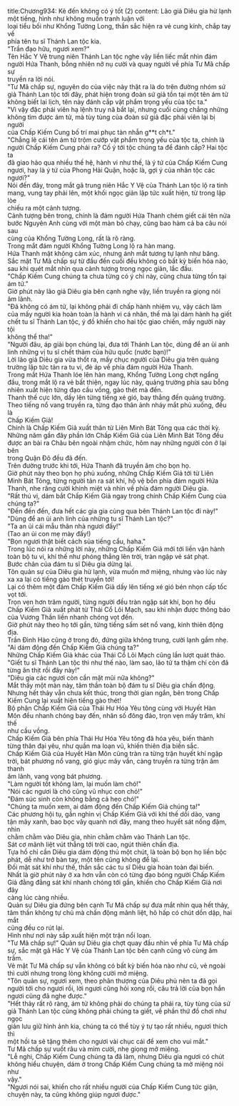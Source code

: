 title:Chương934: Kẻ đến không có ý tốt (2)
content:
Lão giả Diêu gia hừ lạnh một tiếng, hình như không muốn tranh luận với<br>loại tiểu bối như Khổng Tường Long, thần sắc hiện ra vẻ cung kính, chắp tay về<br>phía tên tu sĩ Thánh Lan tộc kia.<br>"Trần đạo hữu, ngươi xem?"<br>Tên Hắc Y Vệ trung niên Thánh Lan tộc nghe vậy liền liếc mắt nhìn đám<br>người Hứa Thanh, bỗng nhiên nở nụ cười và quay người về phía Tư Mã chấp sự<br>truyền ra lời nói.<br>"Tư Mã chấp sự, nguyên do của việc này thật ra là do trên đường nhóm sứ<br>giả Thánh Lan tộc tới đây, phát hiện trong đoàn sứ giả tồn tại một tên ám tử<br>không biết lai lịch, tên này đánh cắp vật phẩm trọng yếu của tộc ta."<br>"Vì vậy đặc phái viên hạ lệnh truy nã bắt lại, nhưng cuối cùng chẳng những<br>không tìm được ám tử, mà tùy tùng của đoàn sứ giả đặc phái viên lại bị người<br>của Chấp Kiếm Cung bố trí mai phục tàn nhẫn g**t ch*t."<br>"Chẳng lẽ cái tên ám tử trộm cướp vật phẩm trọng yếu của tộc ta, chính là<br>người Chấp Kiếm Cung phái ra? Cố ý tới tộc chúng ta để đánh cắp? Hai tộc ta<br>đã giao hảo qua nhiều thế hệ, hành vi như thế, là ý tứ của Chấp Kiếm Cung<br>ngươi, hay là ý tứ của Phong Hải Quận, hoặc là, gợi ý của nhân tộc các ngươi?"<br>Nói đến đây, trong mắt gã trung niên Hắc Y Vệ của Thánh Lan tộc lộ ra tinh<br>mang, vung tay phải lên, một khối ngọc giản lập tức xuất hiện, từ trong lập lòe<br>chiếu ra một cảnh tượng.<br>Cảnh tượng bên trong, chính là đám người Hứa Thanh chém giết cái tên nửa<br>bước Nguyên Anh cùng với một màn bỏ chạy, cũng bao hàm cả ba câu nói sau<br>cùng của Khổng Tường Long, rất là rõ ràng.<br>Trong mắt đám người Khổng Tường Long lộ ra hàn mang.<br>Hứa Thanh mặt không cảm xúc, nhưng ánh mắt tương tự lạnh như băng.<br>Sắc mặt Tư Mã chấp sự từ đầu đến cuối đều không có bất kỳ biến hóa nào,<br>sau khi quét mắt nhìn qua cảnh tượng trong ngọc giản, lắc đầu.<br>"Chấp Kiếm Cung chúng ta chưa từng có ý chỉ này, cũng chưa từng tồn tại<br>ám tử."<br>Giờ phút này lão giả Diêu gia bên cạnh nghe vậy, liền truyền ra giọng nói<br>âm lãnh.<br>"Đã không có ám tử, lại không phải đi chấp hành nhiệm vụ, vậy cách làm<br>của mấy người kia hoàn toàn là hành vi cá nhân, thế mà lại dám hành hạ giết<br>chết tu sĩ Thánh Lan tộc, ý đồ khiến cho hai tộc giao chiến, mấy người này tội<br>không thể tha!"<br>"Người đâu, áp giải bọn chúng lại, đưa tới Thánh Lan tộc, dùng để an ủi anh<br>linh những vị tu sĩ chết thảm của hữu quốc (nước bạn)!"<br>Lời lão giả Diêu gia vừa thốt ra, mấy chục người của Diêu gia trên quảng<br>trường lập tức tản ra tu vi, đè áp về phía đám người Hứa Thanh.<br>Trong mắt Hứa Thanh lóe lên hàn mang, Khổng Tường Long chợt ngẩng<br>đầu, trong mắt lộ ra vẻ bất thiện, ngay lúc này, quảng trường phía sau bỗng<br>nhiên xuất hiện từng đạo cầu vồng, gào thét mà đến.<br>Thanh thế cực lớn, dấy lên từng tiếng xé gió, bay thẳng đến quảng trường.<br>Theo tiếng nổ vang truyền ra, từng đạo thân ảnh nháy mắt phủ xuống, đều là<br>Chấp Kiếm Giả!<br>Chính là Chấp Kiếm Giả xuất thân từ Liên Minh Bát Tông qua các thời kỳ.<br>Những năm gần đây phần lớn Chấp Kiếm Giả của Liên Minh Bát Tông đều<br>được an bài ra Châu bên ngoài nhậm chức, hôm nay những người còn ở lại bên<br>trong Quận Đô đều đã đến.<br>Trên đường trước khi tới, Hứa Thanh đã truyền âm cho bọn họ.<br>Giờ phút này theo bọn họ phủ xuống, những Chấp Kiếm Giả tới từ Liên<br>Minh Bát Tông, từng người tản ra sát khí, hộ vệ bốn phía đám người Hứa<br>Thanh, nhe răng cười khinh miệt và nhìn về phía đám người Diêu gia.<br>"Rất thú vị, dám bắt Chấp Kiếm Giả ngay trong chính Chấp Kiếm Cung của<br>chúng ta?"<br>"Đến đến đến, đưa hết các gia gia cùng qua bên Thánh Lan tộc đi này!"<br>"Dùng để an ủi anh linh của những tu sĩ Thánh Lan tộc?"<br>"Ta an ủi cái mẫu thân nhà ngươi đấy!"<br>(Tao an ủi con mẹ mày đấy!)<br>"Bọn ngươi thật biết cách sủa tiếng cẩu, haha."<br>Trong lúc nói ra những lời này, những Chấp Kiếm Giả mới tới liền vận hành<br>toàn bộ tu vi, khí thế như phóng thẳng lên trời, tràn ngập vẻ sát phạt.<br>Bước chân của đám tu sĩ Diêu gia dừng lại.<br>Tôn quản sự của Diêu gia hừ lạnh, vừa muốn mở miệng, nhưng vào lúc này<br>xa xa lại có tiếng gào thét truyền tới!<br>Lại có thêm một đám Chấp Kiếm Giả dấy lên tiếng xé gió bén nhọn cấp tốc<br>vọt tới.<br>Trọn vẹn hơn trăm người, từng người đều tràn ngập sát khí, bọn họ đều<br>Chấp Kiếm Giả xuất phát từ Thái Cổ Lôi Mạch, sau khi nhận được thông báo<br>của Vương Thần liền nhanh chóng vọt đến.<br>Giờ phút này theo họ tới gần, từng tiếng sấm sét nổ vang, kinh thiên động<br>địa.<br>Trần Đình Hào cũng ở trong đó, đứng giữa không trung, cười lạnh gầm nhẹ.<br>"Ai dám động đến Chấp Kiếm Giả chúng ta?"<br>Những Chấp Kiếm Giả khác của Thái Cổ Lôi Mạch cũng lần lượt quát tháo.<br>"Giết tu sĩ Thánh Lan tộc thì như thế nào, làm sao, lão tử ta thậm chí còn đã<br>từng ăn thịt rồi đây này!"<br>"Diêu gia các ngươi còn cần mặt mũi nữa không?"<br>Mắt thấy một màn này, tâm thần toàn bộ đám tu sĩ Diêu gia chấn động.<br>Nhưng hết thảy vẫn chưa kết thúc, trong thời gian ngắn, bên trong Chấp<br>Kiếm Cung lại xuất hiện tiếng gào thét!<br>Bộ phận Chấp Kiếm Giả của Thái Hư Hóa Yêu tông cùng với Huyết Hàn<br>Môn đều nhanh chóng bay đến, nhân số đông đảo, trọn vẹn mấy trăm, khí thế<br>như cầu vồng.<br>Chấp Kiếm Giả bên phía Thái Hư Hóa Yêu tông đã hóa yêu, biến thành<br>từng thân đại yêu, như quần ma loạn vũ, khiến thiên địa biến sắc.<br>Chấp Kiếm Giả của Huyết Hàn Môn cũng tràn ra từng trận huyết khí ngập<br>trời, bát phương nổ vang, gió giục mây vần, càng truyền ra từng trận âm thanh<br>âm lãnh, vang vọng bát phương.<br>"Làm người tốt không làm, lại muốn làm chó!"<br>"Nói các ngươi là chó cũng vũ nhục con chó!"<br>"Đám súc sinh còn không bằng cả heo chó!"<br>"Chúng ta muốn xem, ai dám động đến Chấp Kiếm Giả chúng ta!"<br>Các phương hội tụ, gần nghìn vị Chấp Kiếm Giả với khí thế dồi dào, vang<br>tận mây xanh, bao bọc vây quanh nơi đây, mang theo huyết sát nồng đậm, nhìn<br>chằm chằm vào Diêu gia, nhìn chằm chằm vào Thánh Lan tộc.<br>Sát cơ mãnh liệt vút thẳng tới trời cao, ngút thiên chấn địa.<br>Tựa hồ chỉ cần Diêu gia dám động thủ một chút, là toàn bộ bọn họ liền bộc<br>phát, dễ như trở bàn tay, một tên cũng không để lại.<br>Đối mặt sát khí như thế, thần sắc các tu sĩ Diêu gia hoàn toàn đại biến.<br>Nhất là giờ phút này ở xa hơn vẫn còn có từng đạo bóng người Chấp Kiếm<br>Giả đằng đằng sát khí nhanh chóng tới gần, khiến cho Chấp Kiếm Giả nơi đây<br>càng lúc càng nhiều.<br>Quản sự Diêu gia đứng bên cạnh Tư Mã chấp sự đưa mắt nhìn qua hết thảy,<br>tâm thần không tự chủ mà chấn động mãnh liệt, hô hấp có chút dồn dập, hai mắt<br>cũng đều co rút lại.<br>Hình như nơi này sắp xuất hiện một trận nổi loạn.<br>"Tư Mã chấp sự!" Quản sự Diêu gia chợt quay đầu nhìn về phía Tư Mã chấp<br>sự, sắc mặt gã Hắc Y Vệ của Thánh Lan tộc bên cạnh cũng vô cùng âm trầm.<br>Vẻ mặt Tư Mã chấp sự vẫn không có bất kỳ biến hóa nào như cũ, vẻ ngoài<br>thì cười nhưng trong lòng không cười mở miệng.<br>"Tôn quản sự, ngươi xem, theo phân thượng của Diêu phủ nên ta đã gọi<br>người tới cho ngươi rồi, lời ngươi cũng hỏi xong rồi, câu trả lời của bọn hắn<br>ngươi cũng đã nghe được."<br>"Hết thảy rất rõ ràng, ám tử không phải do chúng ta phái ra, tùy tùng của sứ<br>giả Thánh Lan tộc cũng không phải chúng ta giết, về phần thứ đồ chơi như ngọc<br>giản lưu giữ hình ảnh kia, chúng ta có thể tùy ý tự tạo rất nhiều, ngươi thích thì<br>một hồi ta sẽ tặng thêm cho ngươi vài chục cái để xem cho vui mắt."<br>Tư Mã chấp sự vuốt râu và mỉm cười, nhẹ giọng mở miệng.<br>"Lễ nghi, Chấp Kiếm Cung chúng ta đã làm, nhưng Diêu gia ngươi có chút<br>không hiểu chuyện, dám ở trong Chấp Kiếm Cung chúng ta mở miệng nói như<br>vậy."<br>"Ngươi nói sai, khiến cho rất nhiều người của Chấp Kiếm Cung tức giận,<br>chuyện này, ta cũng không giúp ngươi được."